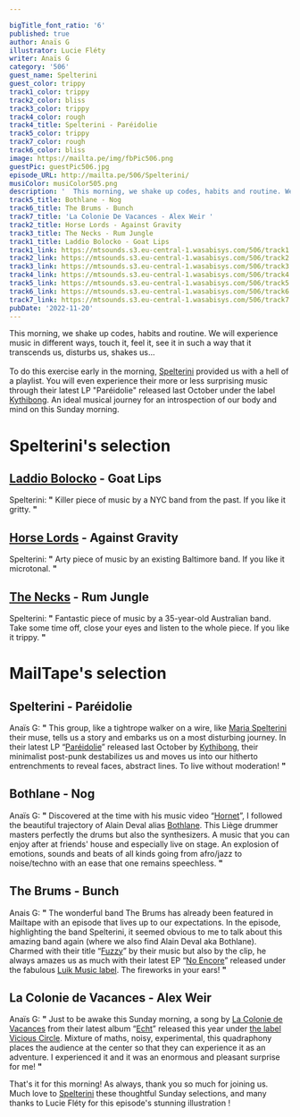 ```yaml
---

bigTitle_font_ratio: '6'
published: true
author: Anaïs G
illustrator: Lucie Fléty
writer: Anaïs G
category: '506'
guest_name: Spelterini
guest_color: trippy
track1_color: trippy
track2_color: bliss
track3_color: trippy
track4_color: rough
track4_title: Spelterini - Paréidolie
track5_color: trippy
track7_color: rough
track6_color: bliss
image: https://mailta.pe/img/fbPic506.png
guestPic: guestPic506.jpg
episode_URL: http://mailta.pe/506/Spelterini/
musiColor: musiColor505.png
description: '  This morning, we shake up codes, habits and routine. We will experience music in different ways, touch it, feel it, see it in such a way that it transcends us, disturbs us, shakes us...'
track5_title: Bothlane - Nog
track6_title: The Brums - Bunch
track7_title: 'La Colonie De Vacances - Alex Weir '
track2_title: Horse Lords - Against Gravity
track3_title: The Necks - Rum Jungle
track1_title: Laddio Bolocko - Goat Lips
track1_link: https://mtsounds.s3.eu-central-1.wasabisys.com/506/track1.mp3
track2_link: https://mtsounds.s3.eu-central-1.wasabisys.com/506/track2.mp3
track3_link: https://mtsounds.s3.eu-central-1.wasabisys.com/506/track3.mp3
track4_link: https://mtsounds.s3.eu-central-1.wasabisys.com/506/track4.mp3
track5_link: https://mtsounds.s3.eu-central-1.wasabisys.com/506/track5.mp3
track6_link: https://mtsounds.s3.eu-central-1.wasabisys.com/506/track6.mp3
track7_link: https://mtsounds.s3.eu-central-1.wasabisys.com/506/track7.mp3
pubDate: '2022-11-20'
---
```

 This morning, we shake up codes, habits and routine. We will experience music in different ways, touch it, feel it, see it in such a way that it transcends us, disturbs us, shakes us...
<br><br>
To do this exercise early in the morning, [Spelterini](https://www.kythibong.org/fr/bands/spelterini) provided us with a hell of a playlist. You will even experience their more or less surprising music through their latest LP "Paréidolie" released last October under the label [Kythibong](https://store.kythibong.org/). An ideal musical journey for an introspection of our body and mind on this Sunday morning.


# Spelterini's selection

## [Laddio Bolocko](https://laddiobolocko.bandcamp.com/) - Goat Lips
Spelterini: **"** Killer piece of music by a NYC band from the past. If you like it gritty. **"** 

## [Horse Lords](http://horselords.org/) - Against Gravity
Spelterini: **"** Arty piece of music by an existing Baltimore band. If you like it microtonal. **"** 

## [The Necks](https://www.thenecks.com/) - Rum Jungle 
Spelterini: **"** Fantastic piece of music by a 35-year-old Australian band. Take some time off, close your eyes and listen to the whole piece. If you like it trippy. **"** 

 
# MailTape's selection

## Spelterini - Paréidolie
Anaïs G: **"** This group, like a tightrope walker on a wire, like [Maria Spelterini](https://en.wikipedia.org/wiki/Maria_Spelterini) their muse, tells us a story and embarks us on a most disturbing journey. In their latest LP “[Paréidolie](https://store.kythibong.org/album/par-idolie)” released last October by [Kythibong](https://store.kythibong.org/), their minimalist post-punk destabilizes us and moves us into our hitherto entrenchments to reveal faces, abstract lines. To live without moderation! **"** 

## Bothlane - Nog 
Anaïs G: **"** Discovered at the time with his music video “[Hornet](https://www.youtube.com/watch?v=4xxGCxHKzQI)”, I followed the beautiful trajectory of Alain Deval alias [Bothlane](https://bothlane.bandcamp.com/). This Liège drummer masters perfectly the drums but also the synthesizers. A music that you can enjoy after at friends' house and especially live on stage. An explosion of emotions, sounds and beats of all kinds going from afro/jazz to noise/techno with an ease that one remains speechless. **"** 

## The Brums - Bunch
Anais G: **"** The wonderful band The Brums has already been featured in Mailtape with an episode that lives up to our expectations. In the episode, highlighting the band Spelterini, it seemed obvious to me to talk about this amazing band again (where we also find Alain Deval aka Bothlane). Charmed with their title “[Fuzzy](https://www.youtube.com/watch?v=dSUw9HKK2YE)” by their music but also by the clip, he always amazes us as much with their latest EP “[No Encore](https://thebrums.bandcamp.com/releases)” released under the fabulous [Luik Music label](https://www.luikmusic.be/). The fireworks in your ears! **"** 

## La Colonie de Vacances - Alex Weir 
Anaïs G: **"** Just to be awake this Sunday morning, a song by [La Colonie de Vacances](https://lacoloniedevacances.com/) from their latest album “[Echt](https://lacoloniedevacances.com/music/)” released this year under [the label Vicious Circle](https://www.viciouscircle.fr/fr/accueil). Mixture of maths, noisy, experimental, this quadraphony places the audience at the center so that they can experience it as an adventure. I experienced it and it was an enormous and pleasant surprise for me! **"** 

That's it for this morning! As always, thank you so much for joining us. Much love to [Spelterini](https://store.kythibong.org/album/par-idolie) these thoughtful Sunday selections, and many thanks to Lucie Fléty for this episode's stunning illustration !
